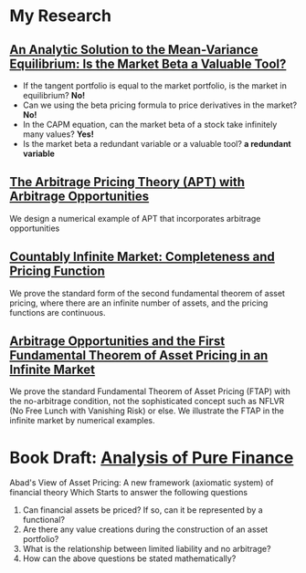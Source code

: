 
# My Research

<!--
## [Arbitrage Opportunity, Impossible Frontier, and Logical Circularity in CAPM Equilibrium](CAPM.md)

If the expected return of a stock is determined by its beta, we will face the chicken-and-egg problem: a stock’s return is determined from its beta, but beta itself depends on the return directly. On the other hand, to calculate the beta, we need to know the market return first, and to calculate the market return, we need to know the returns of each stock. Johnstone (2017, p.503) refers to this situation as “the logical circularity built into the CAPM equilibrium mechanism”. Does this logical circularity really exist?


## [Perfect Market, Arbitrage, and Value Creation in the MM Proposition](MM.md)

To explain the evolution of the understanding of arbitrage from a deterministic world into an uncertain world, we restate and comment on the proofs of the MM Proposition in current perspectives. With the no-arbitrage principle in mind, we clearly read <span style="color:red">*the circular justification in the MM Proposition and the misleading concept of cost of equity*</span>. 

-->

## [An Analytic Solution to the Mean-Variance Equilibrium: Is the Market Beta a Valuable Tool?](https://papers.ssrn.com/abstract=4751502)

* If the tangent portfolio is equal to the market portfolio, is the market in equilibrium? **No!**
* Can we using the beta pricing formula to price derivatives in the market?  **No!**
* In the CAPM equation, can the market beta of a stock take infinitely many values?  **Yes!**
* Is the market beta a redundant variable or a valuable tool? **a redundant variable**

## [The Arbitrage Pricing Theory (APT) with Arbitrage Opportunities](https://papers.ssrn.com/abstract=4894555)

We design a numerical example of APT that incorporates arbitrage opportunities

## [Countably Infinite Market: Completeness and Pricing Function](https://papers.ssrn.com/abstract=4894563)

We prove the standard form of the second fundamental theorem of asset pricing, where there are an infinite number of assets, and the pricing functions are continuous.

## [Arbitrage Opportunities and the First Fundamental Theorem of Asset Pricing in an Infinite Market](https://papers.ssrn.com/abstract=4894567)

We prove the standard Fundamental Theorem of Asset Pricing (FTAP) with the no-arbitrage condition, not the sophisticated concept such as NFLVR (No Free Lunch with Vanishing Risk) or else. We illustrate the FTAP in the infinite market by numerical examples.

# Book Draft: [Analysis of Pure Finance](MF/APF.md)

Abad's View of Asset Pricing: A new framework (axiomatic system) of financial theory
Which Starts to answer the following questions
1.	Can financial assets be priced? If so, can it be represented by a functional?
2.	Are there any value creations during the construction of an asset portfolio? 
3.	What is the relationship between limited liability and no arbitrage?
4.	How can the above questions be stated mathematically?


